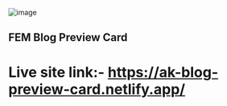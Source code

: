 ![image](https://github.com/Akshansh029/FEM-blog-preview-card/assets/145496594/05fb055f-ce5f-4b0d-8953-7f8b8d394158)

## FEM Blog Preview Card

# Live site link:- https://ak-blog-preview-card.netlify.app/
